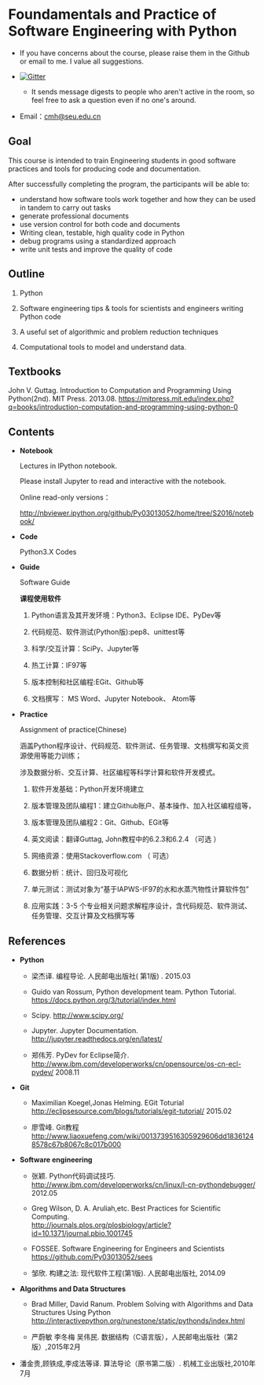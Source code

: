 
# Foundamentals and Practice of Software Engineering with Python

*  If you have concerns about the course, please raise them in the Github or email to me. I value all suggestions.

  * [![Gitter](https://badges.gitter.im/Py03013052/home.svg)](https://gitter.im/Py03013052/home?utm_source=badge&utm_medium=badge&utm_campaign=pr-badge)

    * It sends message digests to people who aren't active in the room, so feel free to ask a question even if no one's around.

 * Email：cmh@seu.edu.cn

##  Goal

This course is intended to train Engineering students in good software practices and tools for producing code and documentation.

After successfully completing the program, the participants will be able to:

* understand how software tools work together and how they can be used in tandem to carry out tasks
* generate professional documents
* use version control for both code and documents
* Writing clean, testable, high quality code in Python
* debug programs using a standardized approach
* write unit tests and improve the quality of code

## Outline

1. Python

2. Software engineering tips & tools for scientists and engineers writing Python code

3.  A useful set of algorithmic and problem reduction techniques

4.  Computational tools to model and understand data.

## Textbooks

John V. Guttag. Introduction to Computation and Programming Using Python(2nd). MIT Press. 2013.08.    https://mitpress.mit.edu/index.php?q=books/introduction-computation-and-programming-using-python-0

## Contents

* **Notebook**

   Lectures in IPython notebook.

   Please install Jupyter to read and interactive with the notebook.

  Online read-only versions：

   http://nbviewer.ipython.org/github/Py03013052/home/tree/S2016/notebook/

* **Code**

    Python3.X Codes

* **Guide**

   Software Guide

   <b>课程使用软件</b>

   1. Python语言及其开发环境：Python3、Eclipse IDE、PyDev等

   2. 代码规范、软件测试(Python版):pep8、unittest等

   3. 科学/交互计算：SciPy、Jupyter等

   4. 热工计算：IF97等

   5. 版本控制和社区编程:EGit、Github等

   6. 文档撰写： MS Word、Jupyter Notebook、 Atom等

* **Practice**

   Assignment of practice(Chinese)

   涵盖Python程序设计、代码规范、软件测试、任务管理、文档撰写和英文资源使用等能力训练；

   涉及数据分析、交互计算、社区编程等科学计算和软件开发模式。

   1. 软件开发基础：Python开发环境建立  

   2. 版本管理及团队编程1：建立Github账户、基本操作、加入社区编程组等，  

   3. 版本管理及团队编程2：Git、Github、EGit等

   4. 英文阅读：翻译Guttag, John教程中的6.2.3和6.2.4 （可选 ）

   5. 网络资源：使用Stackoverflow.com （ 可选）

   6. 数据分析：统计、回归及可视化

   7. 单元测试：测试对象为“基于IAPWS-IF97的水和水蒸汽物性计算软件包”

   8. 应用实践：3-5 个专业相关问题求解程序设计，含代码规范、软件测试、任务管理、交互计算及文档撰写等  

## References

* **Python**

  * 梁杰译. 编程导论. 人民邮电出版社( 第1版) .  2015.03

  * Guido van Rossum, Python development team. Python Tutorial. https://docs.python.org/3/tutorial/index.html

  * Scipy. http://www.scipy.org/

  * Jupyter. Jupyter Documentation. http://jupyter.readthedocs.org/en/latest/

  * 郑伟芳. PyDev for Eclipse简介. http://www.ibm.com/developerworks/cn/opensource/os-cn-ecl-pydev/   2008.11

* **Git**

   * Maximilian Koegel,Jonas Helming. EGit Toturial http://eclipsesource.com/blogs/tutorials/egit-tutorial/    2015.02

   * 廖雪峰. Git教程  http://www.liaoxuefeng.com/wiki/0013739516305929606dd18361248578c67b8067c8c017b000


* **Software engineering**

  * 张颖. Python代码调试技巧. http://www.ibm.com/developerworks/cn/linux/l-cn-pythondebugger/    2012.05

  * Greg Wilson, D. A. Aruliah,etc. Best Practices for Scientific Computing.     
   http://journals.plos.org/plosbiology/article?id=10.1371/journal.pbio.1001745

  * FOSSEE. Software Engineering for Engineers and Scientists  https://github.com/Py03013052/sees

  * 邹欣. 构建之法: 现代软件工程(第1版). 人民邮电出版社, 2014.09

* **Algorithms and Data Structures**

  * Brad Miller, David Ranum. Problem Solving with Algorithms and Data Structures Using Python
http://interactivepython.org/runestone/static/pythonds/index.html

  * 严蔚敏 李冬梅 吴伟民. 数据结构（C语言版），人民邮电出版社（第2版）,2015年2月  

 * 潘金贵,顾铁成,李成法等译. 算法导论（原书第二版）. 机械工业出版社,2010年7月

</ol>
